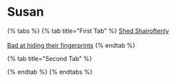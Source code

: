 # Susan

{% tabs %}
{% tab title="First Tab" %}
[Shed Shairoftenly](https://app.gitbook.com/o/BuxDO4m0m00UAPnh8QIy/s/jLVzGtSyO9ofVQ62bOYw/~/changes/1/clues/clues/shedshairoftenly)\
\
[Bad at hiding their fingerprints](https://app.gitbook.com/o/BuxDO4m0m00UAPnh8QIy/s/jLVzGtSyO9ofVQ62bOYw/~/changes/1/clues/clues/badathidingtheirfingerprints)
{% endtab %}

{% tab title="Second Tab" %}

{% endtab %}
{% endtabs %}
